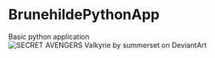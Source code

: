 # BrunehildePythonApp
Basic python application
![SECRET AVENGERS Valkyrie by summerset on DeviantArt](https://img00.deviantart.net/814b/i/2010/118/a/5/secret_avengers__valkyrie_by_summerset.jpg)